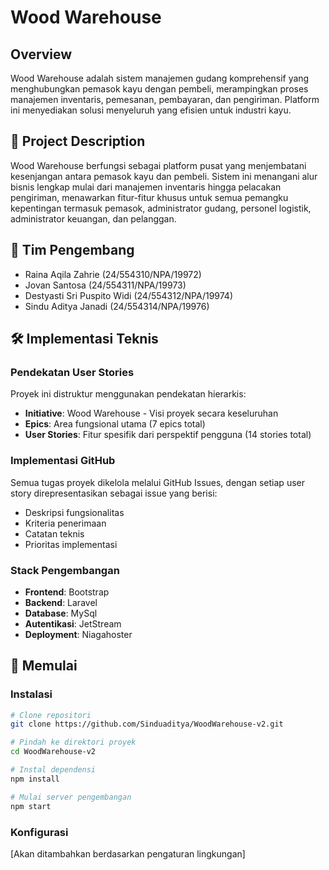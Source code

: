 # Wood Warehouse

## Overview
Wood Warehouse adalah sistem manajemen gudang komprehensif yang menghubungkan pemasok kayu dengan pembeli, merampingkan proses manajemen inventaris, pemesanan, pembayaran, dan pengiriman. Platform ini menyediakan solusi menyeluruh yang efisien untuk industri kayu.


## 🌲 Project Description
Wood Warehouse  berfungsi sebagai platform pusat yang menjembatani kesenjangan antara pemasok kayu dan pembeli. Sistem ini menangani alur bisnis lengkap mulai dari manajemen inventaris hingga pelacakan pengiriman, menawarkan fitur-fitur khusus untuk semua pemangku kepentingan termasuk pemasok, administrator gudang, personel logistik, administrator keuangan, dan pelanggan.

## 👥 Tim Pengembang
- Raina Aqila Zahrie (24/554310/NPA/19972)
- Jovan Santosa (24/554311/NPA/19973)
- Destyasti Sri Puspito Widi (24/554312/NPA/19974)
- Sindu Aditya Janadi (24/554314/NPA/19976)

## 🛠️ Implementasi Teknis

### Pendekatan User Stories
Proyek ini distruktur menggunakan pendekatan hierarkis:
- **Initiative**: Wood Warehouse - Visi proyek secara keseluruhan
- **Epics**: Area fungsional utama (7 epics total)
- **User Stories**: Fitur spesifik dari perspektif pengguna (14 stories total)

### Implementasi GitHub
Semua tugas proyek dikelola melalui GitHub Issues, dengan setiap user story direpresentasikan sebagai issue yang berisi:
- Deskripsi fungsionalitas
- Kriteria penerimaan
- Catatan teknis
- Prioritas implementasi

### Stack Pengembangan
- **Frontend**: Bootstrap
- **Backend**: Laravel
- **Database**: MySql
- **Autentikasi**: JetStream
- **Deployment**: Niagahoster


## 🔄 Memulai

### Instalasi
```bash
# Clone repositori
git clone https://github.com/Sinduaditya/WoodWarehouse-v2.git

# Pindah ke direktori proyek
cd WoodWarehouse-v2

# Instal dependensi
npm install

# Mulai server pengembangan
npm start
```

### Konfigurasi
[Akan ditambahkan berdasarkan pengaturan lingkungan]
